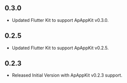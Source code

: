 ## 0.3.0

* Updated Flutter Kit to support ApAppKit v0.3.0.

## 0.2.5

* Updated Flutter Kit to support ApAppKit v0.2.5.

## 0.2.3

* Released Initial Version with ApAppKit v0.2.3 support.

